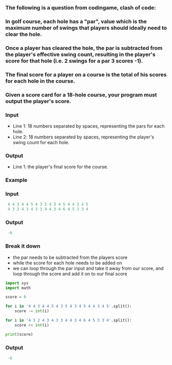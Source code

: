 [category]: <> (Coding)
[date]: <> (2023/04/27)
[title]: <> (Codingame Question 32)

### The following is a question from codingame, clash of code:

### In golf course, each hole has a "par", value which is the maximum number of swings that players should ideally need to clear the hole.

### Once a player has cleared the hole, the par is subtracted from the player's effective swing count, resulting in the player's score for that hole (i.e. 2 swings for a par 3 scores -1).

### The final score for a player on a course is the total of his scores for each hole in the course.

### Given a score card for a 18-hole course, your program must output the player's score.

### Input
- Line 1: 18 numbers separated by spaces, representing the pars for each hole.
- Line 2: 18 numbers separated by spaces, representing the player's swing count for each hole.

### Output
- Line 1: the player's final score for the course.

### Example

### Input
```python
 4 4 3 4 4 5 4 3 5 4 3 4 5 4 4 3 4 5
 4 3 2 4 3 4 3 3 4 4 3 4 6 4 5 3 3 4
```
### Output
```python
 -6
```

### Break it down
- the par needs to be subtracted from the players score
- while the score for each hole needs to be added on
- we can loop through the par input and take it away from our score, and loop through the score and add it on to our final score

```python
import sys
import math

score = 0

for i in '4 4 3 4 4 5 4 3 5 4 3 4 5 4 4 3 4 5'.split():
    score -= int(i)

for i in '4 3 2 4 3 4 3 3 4 4 3 4 6 4 5 3 3 4'.split():
    score += int(i)

print(score)
```

### Output
```python
 -6
```